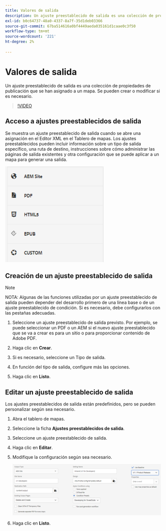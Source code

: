 ```yaml
---
title: Valores de salida
description: Un ajuste preestablecido de salida es una colección de propiedades de publicación que se han asignado a un mapa
exl-id: b0c64737-48a0-4337-8a7f-35d1deb03366
source-git-commit: 67ba514616a0bf4449aeda035161d1caae0c3f50
workflow-type: tm+mt
source-wordcount: '221'
ht-degree: 2%

---
```


# Valores de salida

Un ajuste preestablecido de salida es una colección de propiedades de publicación que se han asignado a un mapa. Se pueden crear o modificar si es necesario.

>[!VIDEO](https://video.tv.adobe.com/v/338989?quality=12&learn=on)

## Acceso a ajustes preestablecidos de salida

Se muestra un ajuste preestablecido de salida cuando se abre una asignación en el Editor XML en el Tablero de mapas. Los ajustes preestablecidos pueden incluir información sobre un tipo de salida específico, una ruta de destino, instrucciones sobre cómo administrar las páginas de salida existentes y otra configuración que se puede aplicar a un mapa para generar una salida.

![Ajustes Preestablecidos De Salida De Acceso](images/access-output-presets.png)

## Creación de un ajuste preestablecido de salida

>[!NOTE]
>
>NOTA: Algunas de las funciones utilizadas por un ajuste preestablecido de salida pueden depender del desarrollo primero de una línea base o de un ajuste preestablecido de condición. Si es necesario, debe configurarlos con las pestañas adecuadas.

1. Seleccione un ajuste preestablecido de salida previsto. Por ejemplo, se puede seleccionar un PDF o un AEM si el nuevo ajuste preestablecido que se va a crear es para un sitio o para proporcionar contenido de Adobe PDF.

1. Haga clic en **Crear**.

1. Si es necesario, seleccione un Tipo de salida.

1. En función del tipo de salida, configure más las opciones.

1. Haga clic en **Listo**.

## Editar un ajuste preestablecido de salida

Los ajustes preestablecidos de salida están predefinidos, pero se pueden personalizar según sea necesario.

1. Abra el tablero de mapas.

1. Seleccione la ficha **Ajustes preestablecidos de salida**.

1. Seleccione un ajuste preestablecido de salida.

1. Haga clic en **Editar**.

1. Modifique la configuración según sea necesario.

   ![Editar-Salida-Ajuste-Preestablecido](images/edit-output-preset.png)

1. Haga clic en **Listo**.
